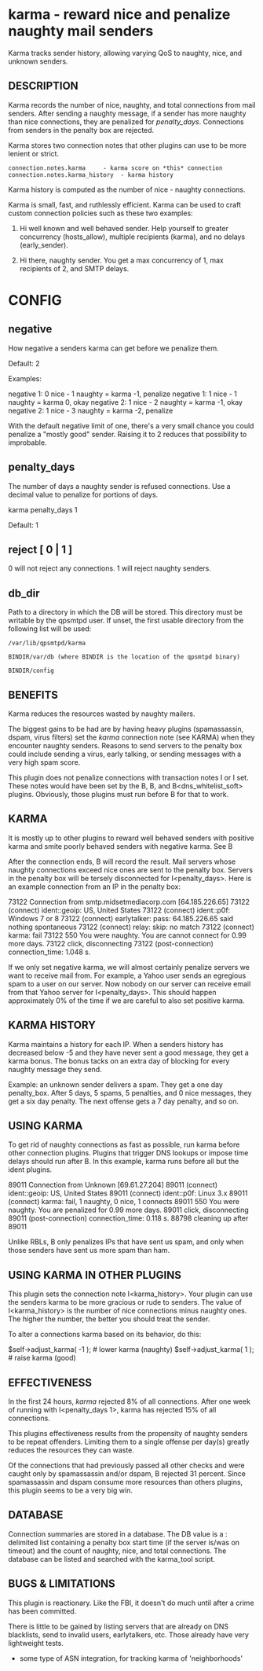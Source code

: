 
karma - reward nice and penalize naughty mail senders
===========================

Karma tracks sender history, allowing varying QoS
to naughty, nice, and unknown senders.

DESCRIPTION
-----------------------
Karma records the number of nice, naughty, and total connections from mail
senders. After sending a naughty message, if a sender has more naughty than
nice connections, they are penalized for *penalty_days*. Connections
from senders in the penalty box are rejected.

Karma stores two connection notes that other plugins can use to be more
lenient or strict.

    connection.notes.karma     - karma score on *this* connection
    connection.notes.karma_history  - karma history

Karma history is computed as the number of nice - naughty connections.

Karma is small, fast, and ruthlessly efficient. Karma can be used to craft
custom connection policies such as these two examples:

1. Hi well known and well behaved sender. Help yourself to greater
   concurrency (hosts_allow), multiple recipients (karma), and no
   delays (early_sender).

2. Hi there, naughty sender. You get a max concurrency of 1, max recipients
   of 2, and SMTP delays.


CONFIG
====================

negative <integer>
--------------------
How negative a senders karma can get before we penalize them.

Default: 2

Examples:

   negative 1:  0 nice - 1 naughty = karma -1, penalize
   negative 1:  1 nice - 1 naughty = karma  0, okay
   negative 2:  1 nice - 2 naughty = karma -1, okay
   negative 2:  1 nice - 3 naughty = karma -2, penalize

With the default negative limit of one, there's a very small chance you could
penalize a "mostly good" sender. Raising it to 2 reduces that possibility to
improbable.

penalty_days <days>
--------------------

The number of days a naughty sender is refused connections. Use a decimal
value to penalize for portions of days.

  karma penalty_days 1

Default: 1

reject [ 0 | 1 ]
-------------------
0 will not reject any connections.
1 will reject naughty senders.


db_dir <path>
--------------------
Path to a directory in which the DB will be stored. This directory must be
writable by the qpsmtpd user. If unset, the first usable directory from the
following list will be used:

    /var/lib/qpsmtpd/karma

    BINDIR/var/db (where BINDIR is the location of the qpsmtpd binary)

    BINDIR/config


BENEFITS
--------------------
Karma reduces the resources wasted by naughty mailers.

The biggest gains to be had are by having heavy plugins (spamassassin, dspam,
virus filters) set the _karma_ connection note (see KARMA) when they encounter
naughty senders. Reasons to send servers to the penalty box could include
sending a virus, early talking, or sending messages with a very high spam
score.

This plugin does not penalize connections with transaction notes I<relayclient>
or I<whitelisthost> set. These notes would have been set by the B<relay>,
B<whitelist>, and B<dns_whitelist_soft> plugins. Obviously, those plugins must
run before B<karma> for that to work.

KARMA
------------------------

It is mostly up to other plugins to reward well behaved senders with positive
karma and smite poorly behaved senders with negative karma. 
See B<USING KARMA IN OTHER PLUGINS>

After the connection ends, B<karma> will record the result. Mail servers whose
naughty connections exceed nice ones are sent to the penalty box. Servers in
the penalty box will be tersely disconnected for I<penalty_days>. Here is
an example connection from an IP in the penalty box:

 73122 Connection from smtp.midsetmediacorp.com [64.185.226.65]
 73122 (connect) ident::geoip: US, United States
 73122 (connect) ident::p0f: Windows 7 or 8
 73122 (connect) earlytalker: pass: 64.185.226.65 said nothing spontaneous
 73122 (connect) relay: skip: no match
 73122 (connect) karma: fail
 73122 550 You were naughty. You are cannot connect for 0.99 more days.
 73122 click, disconnecting
 73122 (post-connection) connection_time: 1.048 s.

If we only set negative karma, we will almost certainly penalize servers we
want to receive mail from. For example, a Yahoo user sends an egregious spam
to a user on our server. Now nobody on our server can receive email from that
Yahoo server for I<penalty_days>. This should happen approximately 0% of
the time if we are careful to also set positive karma.

KARMA HISTORY
------------------------
Karma maintains a history for each IP. When a senders history has decreased
below -5 and they have never sent a good message, they get a karma bonus.
The bonus tacks on an extra day of blocking for every naughty message they
send.

Example: an unknown sender delivers a spam. They get a one day penalty_box.
After 5 days, 5 spams, 5 penalties, and 0 nice messages, they get a six day
penalty. The next offense gets a 7 day penalty, and so on.

USING KARMA
-----------------------
To get rid of naughty connections as fast as possible, run karma before other
connection plugins. Plugins that trigger DNS lookups or impose time delays
should run after B<karma>. In this example, karma runs before all but the
ident plugins.

 89011 Connection from Unknown [69.61.27.204]
 89011 (connect) ident::geoip: US, United States
 89011 (connect) ident::p0f: Linux 3.x
 89011 (connect) karma: fail, 1 naughty, 0 nice, 1 connects
 89011 550 You were naughty. You are penalized for 0.99 more days.
 89011 click, disconnecting
 89011 (post-connection) connection_time: 0.118 s.
 88798 cleaning up after 89011

Unlike RBLs, B<karma> only penalizes IPs that have sent us spam, and only when
those senders have sent us more spam than ham.

USING KARMA IN OTHER PLUGINS
------------------------------
This plugin sets the connection note I<karma_history>. Your plugin can
use the senders karma to be more gracious or rude to senders. The value of
I<karma_history> is the number of nice connections minus naughty
ones. The higher the number, the better you should treat the sender.

To alter a connections karma based on its behavior, do this:

  $self->adjust_karma( -1 );  # lower karma (naughty)
  $self->adjust_karma(  1 );  # raise karma (good)


EFFECTIVENESS
---------------------

In the first 24 hours, _karma_ rejected 8% of all connections. After one
week of running with I<penalty_days 1>, karma has rejected 15% of all
connections.

This plugins effectiveness results from the propensity of naughty senders
to be repeat offenders. Limiting them to a single offense per day(s) greatly
reduces the resources they can waste.

Of the connections that had previously passed all other checks and were caught
only by spamassassin and/or dspam, B<karma> rejected 31 percent. Since
spamassassin and dspam consume more resources than others plugins, this plugin
seems to be a very big win.

DATABASE
---------------------

Connection summaries are stored in a database. The DB value is a : delimited
list containing a penalty box start time (if the server is/was on timeout)
and the count of naughty, nice, and total connections. The database can be
listed and searched with the karma_tool script.


BUGS & LIMITATIONS
---------------------

This plugin is reactionary. Like the FBI, it doesn't do much until
after a crime has been committed.

There is little to be gained by listing servers that are already on DNS
blacklists, send to invalid users, earlytalkers, etc. Those already have
very lightweight tests.

* some type of ASN integration, for tracking karma of 'neighborhoods'

